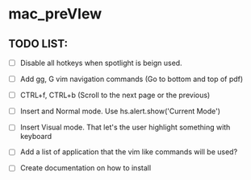 # mac_preVIew

## TODO LIST:
- [ ] Disable all hotkeys when spotlight is beign used.
- [ ] Add gg, G vim navigation commands (Go to bottom and top of pdf)
- [ ] CTRL+f, CTRL+b (Scroll to the next page or the previous)
- [ ] Insert and Normal mode. Use hs.alert.show('Current Mode')
- [ ] Insert Visual mode. That let's the user highlight something with keyboard
- [ ] Add a list of application that the vim like commands will be used?
- [ ] Create documentation on how to install

